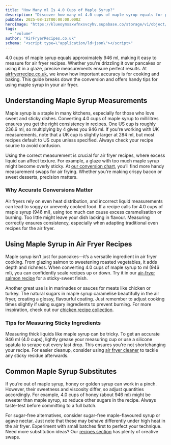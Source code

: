 ```yaml
---
title: "How Many ml Is 4.0 Cups of Maple Syrup?"
description: "Discover how many ml 4.0 cups of maple syrup equals for precise baking and cooking in your air fryer."
pubDate: 2025-08-12T00:00:00.000Z
heroImage: "https://klueoymssxwfnxsvcyhv.supabase.co/storage/v1/object/public/md/how-many-ml-is-4-cups-maple-syrup-563ff0ae.webp"
tags:
  - "volume"
author: "AirFryerRecipes.co.uk"
schema: "<script type=\"application/ld+json\"></script>"
---
```


<p>4.0 cups of maple syrup equals approximately 946 ml, making it easy to measure for air fryer recipes. Whether you're drizzling it over pancakes or using it in a glaze, precise measurements ensure perfect results. At <a href=https://www.airfryerrecipe.co.uk/>airfryerrecipe.co.uk</a>, we know how important accuracy is for cooking and baking. This guide breaks down the conversion and offers handy tips for using maple syrup in your air fryer.</p>  

<h2>Understanding Maple Syrup Measurements</h2>  
<p>Maple syrup is a staple in many kitchens, especially for those who love sweet and sticky dishes. Converting 4.0 cups of maple syrup to millilitres ensures you get the right consistency in recipes. One US cup is roughly 236.6 ml, so multiplying by 4 gives you 946 ml. If you're working with UK measurements, note that a UK cup is slightly larger at 284 ml, but most recipes default to US cups unless specified. Always check your recipe source to avoid confusion.</p>  

<p>Using the correct measurement is crucial for air fryer recipes, where excess liquid can affect texture. For example, a glaze with too much maple syrup might become overly sticky. At <a href=https://www.airfryerrecipe.co.uk/air-fryer-conversion-chart>our conversion chart</a>, you’ll find more handy measurement swaps for air frying. Whether you're making crispy bacon or sweet desserts, precision matters.</p>  

<h3>Why Accurate Conversions Matter</h3>  
<p>Air fryers rely on even heat distribution, and incorrect liquid measurements can lead to soggy or unevenly cooked food. If a recipe calls for 4.0 cups of maple syrup (946 ml), using too much can cause excess caramelisation or burning. Too little might leave your dish lacking in flavour. Measuring correctly ensures consistency, especially when adapting traditional oven recipes for the air fryer.</p>  

<h2>Using Maple Syrup in Air Fryer Recipes</h2>  
<p>Maple syrup isn’t just for pancakes—it’s a versatile ingredient in air fryer cooking. From glazing salmon to sweetening roasted vegetables, it adds depth and richness. When converting 4.0 cups of maple syrup to ml (946 ml), you can confidently scale recipes up or down. Try it in our <a href=https://www.airfryerrecipe.co.uk/recipes/salmon>air-fryer salmon recipe</a> for a sticky-sweet finish.</p>  

<p>Another great use is in marinades or sauces for meats like chicken or turkey. The natural sugars in maple syrup caramelise beautifully in the air fryer, creating a glossy, flavourful coating. Just remember to adjust cooking times slightly if using sugary ingredients to prevent burning. For more inspiration, check out our <a href=https://www.airfryerrecipe.co.uk/recipe-category/chicken>chicken recipe collection</a>.</p>  

<h3>Tips for Measuring Sticky Ingredients</h3>  
<p>Measuring thick liquids like maple syrup can be tricky. To get an accurate 946 ml (4.0 cups), lightly grease your measuring cup or use a silicone spatula to scrape out every last drop. This ensures you’re not shortchanging your recipe. For easier cleanup, consider using <a href=https://www.airfryerrecipe.co.uk/air-fryer-cleaner>air fryer cleaner</a> to tackle any sticky residue afterwards.</p>  

<h2>Common Maple Syrup Substitutes</h2>  
<p>If you’re out of maple syrup, honey or golden syrup can work in a pinch. However, their sweetness and viscosity differ, so adjust quantities accordingly. For example, 4.0 cups of honey (about 946 ml) might be sweeter than maple syrup, so reduce other sugars in the recipe. Always taste-test before committing to a full batch.</p>  

<p>For sugar-free alternatives, consider sugar-free maple-flavoured syrup or agave nectar. Just note that these may behave differently under high heat in the air fryer. Experiment with small batches first to perfect your technique. Need more substitution ideas? Our <a href=https://www.airfryerrecipe.co.uk/recipes>recipes section</a> has plenty of creative swaps.</p>